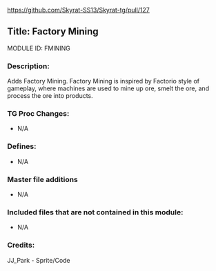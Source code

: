 https://github.com/Skyrat-SS13/Skyrat-tg/pull/127

## Title: Factory Mining

MODULE ID: FMINING

### Description:

Adds Factory Mining. Factory Mining is inspired by Factorio style of gameplay, where machines are used to mine up ore, smelt the ore, and process the ore into products.

### TG Proc Changes:

- N/A

### Defines:

- N/A

### Master file additions

- N/A

### Included files that are not contained in this module:

- N/A

### Credits:

JJ_Park - Sprite/Code
